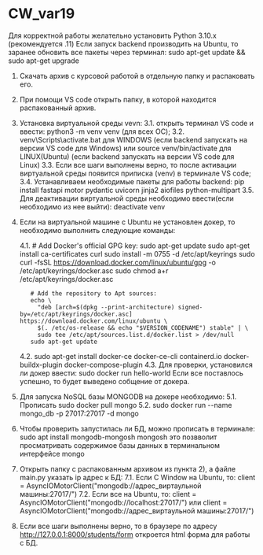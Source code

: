 # CW_var19
Для корректной работы желательно установить Python 3.10.x (рекомендуется .11)
Если запуск backend производить на Ubuntu, то заранее обновить все пакеты через терминал: sudo apt-get update && sudo apt-get upgrade
1. Скачать архив с курсовой работой в отдельную папку и распаковать его.
2.  При помощи VS code открыть папку, в которой находится распакованный архив.
3. Установка виртуальной среды vevn:
    3.1. открыть терминал VS code и ввести: python3 -m venv venv (для всех ОС);
    3.2. venv\Scripts\activate.bat для WINDOWS (если backend запускать на версии VS code для Windows)
      или source venv/bin/activate для LINUX(Ubuntu) (если backend запускать на версии VS code для Linux)
    3.3. Если все шаги выполнены верно, то после активации виртуальной среды появится приписка (venv) в терминале VS code;
    3.4. Устанавливаем необходимые пакеты для работы backend:
        pip install fastapi motor pydantic uvicorn jinja2 aiofiles python-multipart
    3.5. Для деактивации виртуальной среды необходимо ввести(если необходимо из нее выйти):
        deactivate venv

4. Если на виртуальной машине с Ubuntu не установлен докер, то необходимо выполнить следующие команды:

     4.1. # Add Docker's official GPG key:
          sudo apt-get update
          sudo apt-get install ca-certificates curl
          sudo install -m 0755 -d /etc/apt/keyrings
          sudo curl -fsSL https://download.docker.com/linux/ubuntu/gpg -o /etc/apt/keyrings/docker.asc
          sudo chmod a+r /etc/apt/keyrings/docker.asc
    
          # Add the repository to Apt sources:
          echo \
            "deb [arch=$(dpkg --print-architecture) signed-by=/etc/apt/keyrings/docker.asc] https://download.docker.com/linux/ubuntu \
            $(. /etc/os-release && echo "$VERSION_CODENAME") stable" | \
            sudo tee /etc/apt/sources.list.d/docker.list > /dev/null
          sudo apt-get update
   
     4.2. sudo apt-get install docker-ce docker-ce-cli containerd.io docker-buildx-plugin docker-compose-plugin
     4.3. Для проверки, установился ли докер ввести: 
          sudo docker run hello-world
          Если все поставлось успешно, то будет выведено собщение от докера.

5. Для запуска NoSQL базы MONGODB на докере необходимо:
     5.1. Прописать sudo docker pull mongo
     5.2. sudo docker run --name mongo_db -p 27017:27017 -d mongo

6. Чтобы проверить запустилась ли БД, можно прописать в терминале:
    sudo apt install mongodb-mongosh
    mongosh
    это позвволит просматривать содержимое базы данных в терминальном интерфейсе mongo

7. Открыть папку с распакованным архивом из пункта 2), а файле main.py указать ip адрес к БД:
      7.1. Если С Window на Ubuntu, то:  client = AsyncIOMotorClient("mongodb://адрес_виртаульной машины:27017/")
      7.2. Если все на Ubuntu, то:       client = AsyncIOMotorClient("mongodb://localhost:27017/") или client = AsyncIOMotorClient("mongodb://адрес_виртаульной машины:27017/")

8. Если все шаги выполнены верно, то в браузере по адресу http://127.0.0.1:8000/students/form откроется html форма для работы с БД.
